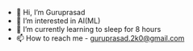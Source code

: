 - 👋 Hi, I’m Guruprasad 
- 👀 I’m interested in AI(ML)
- 🌱 I’m currently learning to sleep for 8 hours
- 📫 How to reach me - guruprasad.2k0@gmail.com

<!---
likereal/likereal is a ✨ special ✨ repository because its `README.md` (this file) appears on your GitHub profile.
You can click the Preview link to take a look at your changes.
--->

